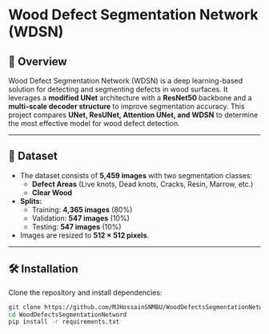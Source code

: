 # Wood Defect Segmentation Network (WDSN)

## 📌 Overview

Wood Defect Segmentation Network (WDSN) is a deep learning-based solution for detecting and segmenting defects in wood surfaces. It leverages a **modified UNet** architecture with a **ResNet50** backbone and a **multi-scale decoder structure** to improve segmentation accuracy. This project compares **UNet, ResUNet, Attention UNet, and WDSN** to determine the most effective model for wood defect detection.

---

## 📂 Dataset

- The dataset consists of **5,459 images** with two segmentation classes:
  - **Defect Areas** (Live knots, Dead knots, Cracks, Resin, Marrow, etc.)
  - **Clear Wood**
- **Splits:**
  - Training: **4,365 images** (80%)
  - Validation: **547 images** (10%)
  - Testing: **547 images** (10%)
- Images are resized to **512 × 512 pixels**.

---

## 🛠 Installation

Clone the repository and install dependencies:

```bash
git clone https://github.com/MJHossainSNMBU/WoodDefectsSegmentationNetword.git
cd WoodDefectsSegmentationNetword
pip install -r requirements.txt
